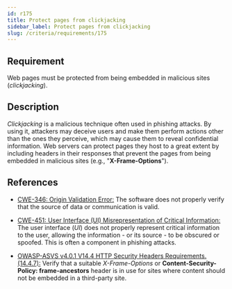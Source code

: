 ```yaml
---
id: r175
title: Protect pages from clickjacking
sidebar_label: Protect pages from clickjacking
slug: /criteria/requirements/175
---
```


## Requirement

Web pages must be protected
from being embedded in malicious sites (*clickjacking*).

## Description

*Clickjacking* is a malicious technique
often used in phishing attacks.
By using it,
attackers may deceive users and make them perform actions
other than the ones they perceive,
which may cause them to reveal confidential information.
Web servers
can protect pages they host to a great extent
by including headers in their responses
that prevent the pages
from being embedded in malicious sites (e.g., "**X-Frame-Options**").

## References

- [CWE-346: Origin Validation Error:](https://cwe.mitre.org/data/definitions/346.html)
The software does not properly verify
that the source of data
or communication is valid.

- [CWE-451: User Interface (UI) Misrepresentation of Critical Information:](https://cwe.mitre.org/data/definitions/451.html)
The user interface (*UI*) does not properly represent
critical information to the user,
allowing the information - or its source -
to be obscured or spoofed.
This is often a component in phishing attacks.

- [OWASP-ASVS v4.0.1 V14.4 HTTP Security Headers Requirements.(14.4.7):](https://owasp.org/www-pdf-archive/OWASP_Application_Security_Verification_Standard_4.0-en.pdf)
Verify that a suitable *X-Frame-Options*
or **Content-Security-Policy: frame-ancestors** header
is in use for sites
where content should not be embedded
in a third-party site.

